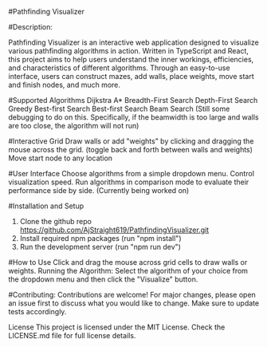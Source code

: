 #Pathfinding Visualizer

#Description:

Pathfinding Visualizer is an interactive web application designed to visualize various pathfinding algorithms in action. Written in TypeScript and React, this project aims to help users understand the inner workings, efficiencies, and characteristics of different algorithms. Through an easy-to-use interface, users can construct mazes, add walls, place weights, move start and finish nodes, and much more.


#Supported Algorithms
Dijkstra
A*
Breadth-First Search
Depth-First Search
Greedy Best-first Search
Best-first Search
Beam Search (Still some debugging to do on this. Specifically, if the beamwidth is too large and walls are too close, the algorithm will not run)

#Interactive Grid
Draw walls or add "weights" by clicking and dragging the mouse across the grid. (toggle back and forth between walls and weights)
Move start node to any location

#User Interface
Choose algorithms from a simple dropdown menu.
Control visualization speed.
Run algorithms in comparison mode to evaluate their performance side by side. (Currently being worked on)

#Installation and Setup
1. Clone the github repo https://github.com/AjStraight619/PathfindingVisualizer.git
2. Install required npm packages (run "npm install")
3. Run the development server (run "npm run dev")

#How to Use
Click and drag the mouse across grid cells to draw walls or weights.
Running the Algorithm:
Select the algorithm of your choice from the dropdown menu and then click the "Visualize" button.

#Contributing:
Contributions are welcome! For major changes, please open an issue first to discuss what you would like to change. Make sure to update tests accordingly.

License
This project is licensed under the MIT License. Check the LICENSE.md file for full license details.




